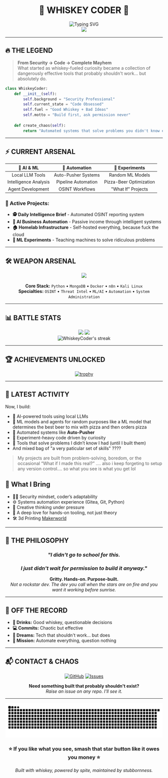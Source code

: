 # <div align="center">🥃 **WHISKEY CODER** 🥃</div>

<div align="center">
  <img src="https://readme-typing-svg.herokuapp.com?font=Fira+Code&size=28&duration=3000&pause=1000&color=F75C03&background=00000000&center=true&vCenter=true&width=600&lines=Security+%E2%86%92+Code+%E2%86%92+Chaos;Building+AI+Tools+%26+Automation;Whiskey-Fueled+Innovation;Problem+Solver+%7C+System+Breaker" alt="Typing SVG" />
</div>

<div align="center">
  <img src="https://media2.giphy.com/media/9GIE4bg4EV7UYFeP5B/giphy.gif?cid=ecf05e47zk367y6fonbkp0q24ayrrcwvjwp0sfzr6bv60aws&ep=v1_gifs_search&rid=giphy.gif&ct=g" width="400"/>
</div>

---

## 🔥 **THE LEGEND**

> **From Security → Code → Complete Mayhem**  
> What started as whiskey-fueled curiosity became a collection of dangerously effective tools that probably shouldn't work... but absolutely do.

```python
class WhiskeyCoder:
    def __init__(self):
        self.background = "Security Professional"
        self.current_state = "Code Obsessed"
        self.fuel = "Good Whiskey + Bad Ideas"
        self.motto = "Build first, ask permission never"
        
    def create_chaos(self):
        return "Automated systems that solve problems you didn't know existed"
```

---

## ⚡ **CURRENT ARSENAL**

<div align="center">
  
| 🤖 **AI & ML** | 🔁 **Automation** | 🧪 **Experiments** |
|:---:|:---:|:---:|
| Local LLM Tools | Auto-Pusher Systems | Random ML Models |
| Intelligence Analysis | Pipeline Automation | Pizza-Beer Optimization |
| Agent Development | OSINT Workflows | "What If" Projects |

</div>

### **🎯 Active Projects:**
- **🕵️ Daily Intelligence Brief** - Automated OSINT reporting system
- **🤖 AI Business Automation** - Passive income through intelligent systems  
- **🏠 Homelab Infrastructure** - Self-hosted everything, because fuck the cloud
- **🧠 ML Experiments** - Teaching machines to solve ridiculous problems

---

## 🛠️ **WEAPON ARSENAL**

<div align="center">
  <img src="https://skillicons.dev/icons?i=python,html,git,wordpress,tensorflow,pytorch,mongodb,elasticsearch,docker,linux,cloudflare,digitalocean&theme=dark" />
</div>

<div align="center">
  
**Core Stack:** `Python` • `MongoDB` • `Docker` • `n8n` • `Kali Linux`  
**Specialties:** `OSINT` • `Threat Intel` • `ML/AI` • `Automation` • `System Administration`

</div>

---

## 📊 **BATTLE STATS**

<div align="center">
  <img height="180em" src="https://github-readme-stats.vercel.app/api?username=WhiskeyCoder&show_icons=true&theme=radical&include_all_commits=true&count_private=true&hide_border=true&bg_color=0d1117"/>
  <img height="180em" src="https://github-readme-stats.vercel.app/api/top-langs/?username=WhiskeyCoder&layout=compact&langs_count=8&theme=radical&hide_border=true&bg_color=0d1117"/>
</div>

<div align="center">
  <img src="https://github-readme-streak-stats.herokuapp.com/?user=WhiskeyCoder&theme=radical&hide_border=true&background=0d1117" alt="WhiskeyCoder's streak"/>
</div>

---

## 🏆 **ACHIEVEMENTS UNLOCKED**

<div align="center">
  
[![trophy](https://github-profile-trophy.vercel.app/?username=WhiskeyCoder&theme=radical&no-frame=true&no-bg=true&margin-w=4&row=2&column=4)](https://github.com/ryo-ma/github-profile-trophy)

</div>

---

## 🌟 **LATEST ACTIVITY**

Now, I build:
- 🤖 AI-powered tools using local LLMs
- 🤖 ML models and agents for random purposes like a ML model that determines the best beer to mix with pizza and then orders pizza
- 🔁 Automated systems like **Auto-Pusher**
- 🧪 Experiment-heavy code driven by curiosity
- 🧱 Tools that solve problems I didn’t know I had (until I built them)
- And mixed bag of "a very paticular set of skills" ????

> My projects are built from problem-solving, boredom, or the occasional “What if I made this real?”
> .... also i keep forgeting to setup any version control.... so what you see is what you get lol 


## 💼 What I Bring

- 👨‍💻 Security mindset, coder’s adaptability
- ⚙️ Systems automation experience (Gitea, Git, Python)
- 🧠 Creative thinking under pressure
- 🧰 A deep love for hands-on tooling, not just theory
- :hammer_and_wrench: 3d Printing [Makerworld](https://makerworld.com/en/u/1366979090)


---

## 🎯 **THE PHILOSOPHY**

<div align="center">

### *"I didn't go to school for this.*  
### *I just didn't wait for permission to build it anyway."*

**Gritty. Hands-on. Purpose-built.**  
*Not a rockstar dev. The dev you call when the stars are on fire and you want it working before sunrise.*

</div>

---

## 🥃 **OFF THE RECORD**

- **🥃 Drinks:** Good whiskey, questionable decisions
- **💻 Commits:** Chaotic but effective  
- **🧠 Dreams:** Tech that shouldn't work... but does
- **🎯 Mission:** Automate everything, question nothing

---

## 📬 **CONTACT & CHAOS**

<div align="center">
  
[![GitHub](https://img.shields.io/badge/GitHub-WhiskeyCoder-181717?style=for-the-badge&logo=github&logoColor=white)](https://github.com/WhiskeyCoder)
[![Issues](https://img.shields.io/badge/Got%20Questions%3F-Open%20an%20Issue-FF6B6B?style=for-the-badge&logo=github&logoColor=white)](https://github.com/WhiskeyCoder/WhiskeyCoder/issues)

**Need something built that probably shouldn't exist?**  
*Raise an issue on any repo. I'll see it.*

</div>

---

<div align="center">
  <img src="https://raw.githubusercontent.com/WhiskeyCoder/WhiskeyCoder/output/snake.svg" alt="Snake animation" />
</div>

<div align="center">
  
### ⭐ **If you like what you see, smash that star button like it owes you money** ⭐

*Built with whiskey, powered by spite, maintained by stubbornness.*

</div>
